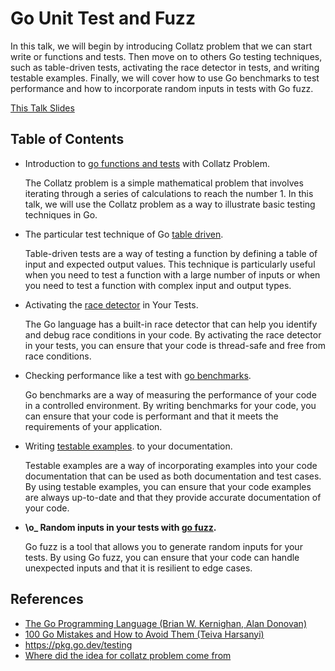 # Go Unit Test and Fuzz

In this talk, we will begin by introducing Collatz problem that we can start write or functions and tests. Then move on to others Go testing techniques, such as table-driven tests, activating the race detector in tests, and writing testable examples. Finally, we will cover how to use Go benchmarks to test performance and how to incorporate random inputs in tests with Go fuzz.

[This Talk Slides](https://docs.google.com/presentation/d/1VZQsDjs_zEpofQwAGpBORSVySciiTpSK9Q-_dxLQ-Ik/edit?usp=sharing)

## Table of Contents

- Introduction to [go functions and tests](https://github.com/andref5/gotesttalk/tree/go-functions-and-tests) with Collatz Problem.

    The Collatz problem is a simple mathematical problem that involves iterating through a series of calculations to reach the number 1. In this talk, we will use the Collatz problem as a way to illustrate basic testing techniques in Go.

- The particular test technique of Go [table driven](https://github.com/andref5/gotesttalk/tree/table-driven).

    Table-driven tests are a way of testing a function by defining a table of input and expected output values. This technique is particularly useful when you need to test a function with a large number of inputs or when you need to test a function with complex input and output types.

- Activating the [race detector](https://github.com/andref5/gotesttalk/tree/race-detector) in Your Tests.

    The Go language has a built-in race detector that can help you identify and debug race conditions in your code. By activating the race detector in your tests, you can ensure that your code is thread-safe and free from race conditions.

- Checking performance like a test with [go benchmarks](https://github.com/andref5/gotesttalk/tree/go-benchmarks).

    Go benchmarks are a way of measuring the performance of your code in a controlled environment. By writing benchmarks for your code, you can ensure that your code is performant and that it meets the requirements of your application.

- Writing [testable examples](https://github.com/andref5/gotesttalk/tree/testable-examples). to your documentation.

    Testable examples are a way of incorporating examples into your code documentation that can be used as both documentation and test cases. By using testable examples, you can ensure that your code examples are always up-to-date and that they provide accurate documentation of your code.

- **\o_ Random inputs in your tests with [go fuzz](https://github.com/andref5/gotesttalk/tree/go-fuzz).**

    Go fuzz is a tool that allows you to generate random inputs for your tests. By using Go fuzz, you can ensure that your code can handle unexpected inputs and that it is resilient to edge cases.


## References

- [The Go Programming Language (Brian W. Kernighan, Alan Donovan)](https://www.amazon.com.br/Go-Programming-Language-Brian-Kernighan/dp/0134190440)
- [100 Go Mistakes and How to Avoid Them (Teiva Harsanyi)](https://www.amazon.com.br/100-Go-Mistakes-Avoid-Them/dp/1617299596)
- https://pkg.go.dev/testing
- [Where did the idea for collatz problem come from](https://github.com/ServiceWeaver/weaver/tree/main/examples/collatz)